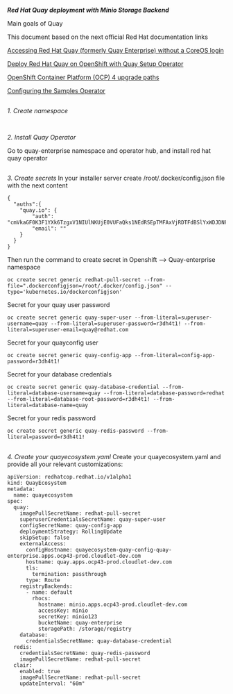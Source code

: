 **_Red Hat Quay deployment with Minio Storage Backend_**

Main goals of Quay

This document based on the next official Red Hat documentation links

[Accessing Red Hat Quay (formerly Quay Enterprise) without a CoreOS login](https://access.redhat.com/solutions/3533201)

[Deploy Red Hat Quay on OpenShift with Quay Setup Operator](https://access.redhat.com/documentation/en-us/red_hat_quay/3.3/html-single/deploy_red_hat_quay_on_openshift_with_quay_operator/index#registry_storage_backend_types)



[OpenShift Container Platform (OCP) 4 upgrade paths](https://access.redhat.com/solutions/4583231)

[Configuring the Samples Operator](https://docs.openshift.com/container-platform/4.2/openshift_images/configuring-samples-operator.html)


##
*1. Create namespace*

```

```

##
*2. Install Quay Operator*

Go to quay-enterprise namespace and operator hub, and install red hat quay operator

##
*3. Create secrets*
In your installer server create /root/.docker/config.json file with the next content
```
{
  "auths":{
    "quay.io": {
        "auth": "cmVkaGF0K3F1YXk6TzgxV1NIUlNKUjE0VUFaQks1NEdRSEpTMFAxVjRDTFdBSlYxWDJDNFNEN0tPNTlDUTlOM1JFMTI2MTJYVTFIUg==",
        "email": ""
    }
  }
}
```
Then run the command to create secret in Openshift --> Quay-enterprise namespace
```
oc create secret generic redhat-pull-secret --from-file=".dockerconfigjson=/root/.docker/config.json" --type='kubernetes.io/dockerconfigjson'
```
Secret for your quay user password
```
oc create secret generic quay-super-user --from-literal=superuser-username=quay --from-literal=superuser-password=r3dh4t1! --from-literal=superuser-email=quay@redhat.com
```
Secret for your quayconfig user
```
oc create secret generic quay-config-app --from-literal=config-app-password=r3dh4t1!
```
Secret for your database credentials
```
oc create secret generic quay-database-credential --from-literal=database-username=quay --from-literal=database-password=redhat --from-literal=database-root-password=r3dh4t1! --from-literal=database-name=quay
```
Secret for your redis password
```
oc create secret generic quay-redis-password --from-literal=password=r3dh4t1!
```
##
*4. Create your quayecosystem.yaml*
Create your quayecosystem.yaml and provide all your relevant customizations:
```
apiVersion: redhatcop.redhat.io/v1alpha1
kind: QuayEcosystem
metadata:
  name: quayecosystem
spec:
  quay:
    imagePullSecretName: redhat-pull-secret
    superuserCredentialsSecretName: quay-super-user
    configSecretName: quay-config-app
    deploymentStrategy: RollingUpdate
    skipSetup: false
    externalAccess:
      configHostname: quayecosystem-quay-config-quay-enterprise.apps.ocp43-prod.cloudlet-dev.com
      hostname: quay.apps.ocp43-prod.cloudlet-dev.com
      tls:
        termination: passthrough
      type: Route
    registryBackends:
      - name: default
        rhocs:
          hostname: minio.apps.ocp43-prod.cloudlet-dev.com
          accessKey: minio
          secretKey: minio123
          bucketName: quay-enterprise
          storagePath: /storage/registry
    database:
      credentialsSecretName: quay-database-credential
  redis:
    credentialsSecretName: quay-redis-password
    imagePullSecretName: redhat-pull-secret
  clair:
    enabled: true
    imagePullSecretName: redhat-pull-secret
    updateInterval: "60m"
```
